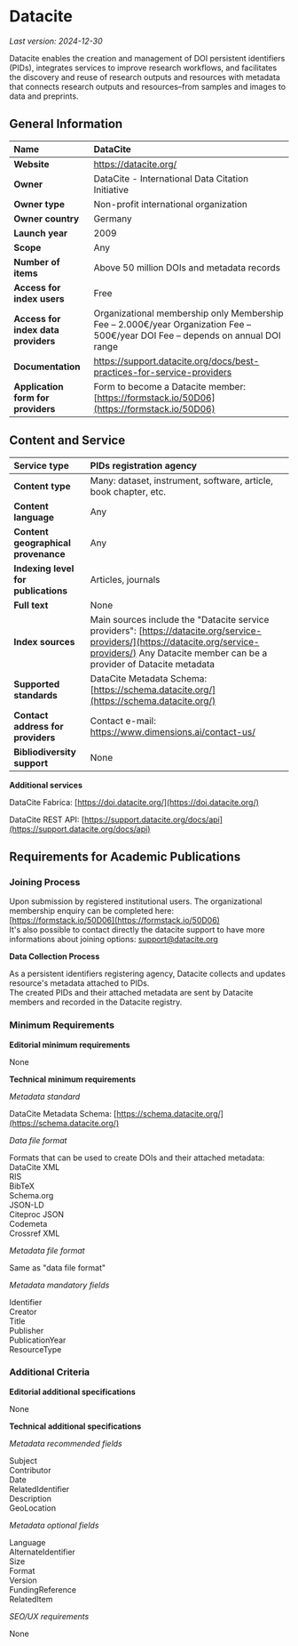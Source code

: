 # Datacite

*Last version: 2024-12-30*

Datacite enables the creation and management of DOI persistent identifiers (PIDs), integrates services to improve research workflows, and facilitates the discovery and reuse of research outputs and resources with metadata that connects research outputs and resources–from samples and images to data and preprints. 

## General Information

| Name | DataCite |
| :---- | :---- |
| **Website** | https://datacite.org/ |
| **Owner** | DataCite \- International Data Citation Initiative |
| **Owner type** | Non-profit international organization |
| **Owner country** | Germany |
| **Launch year** | 2009 |
| **Scope** | Any |
| **Number of items** | Above 50 million DOIs and metadata records |
| **Access for index users** | Free |
| **Access for index data providers** | Organizational membership only Membership Fee – 2.000€/year Organization Fee – 500€/year DOI Fee – depends on annual DOI range |
| **Documentation** | https://support.datacite.org/docs/best-practices-for-service-providers |
| **Application form for providers** | Form to become a Datacite member: [https://formstack.io/50D06](https://formstack.io/50D06)  |

## Content and Service

| Service type | PIDs registration agency |
| :---- | :---- |
| **Content type** | Many: dataset, instrument, software, article, book chapter, etc. |
| **Content language** | Any |
| **Content geographical provenance** | Any |
| **Indexing level for publications** | Articles, journals |
| **Full text** | None |
| **Index sources** | Main sources include the "Datacite service providers": [https://datacite.org/service-providers/](https://datacite.org/service-providers/) Any Datacite member can be a provider of Datacite metadata  |
| **Supported standards** | DataCite Metadata Schema: [https://schema.datacite.org/](https://schema.datacite.org/)  |
| **Contact address for providers** | Contact e-mail: https://www.dimensions.ai/contact-us/ |
| **Bibliodiversity support** | None |

**Additional services**

DataCite Fabrica: 
[https://doi.datacite.org/](https://doi.datacite.org/) 

DataCite REST API: 
[https://support.datacite.org/docs/api](https://support.datacite.org/docs/api)

## Requirements for Academic Publications

### Joining Process

Upon submission by registered institutional users. The organizational membership enquiry can be completed here:  
[https://formstack.io/50D06](https://formstack.io/50D06)  
It's also possible to contact directly the datacite support to have more informations about joining options: support@datacite.org 

**Data Collection Process**

As a persistent identifiers registering agency, Datacite collects and updates resource's metadata attached to PIDs.  
The created PIDs and their attached metadata are sent by Datacite members and recorded in the Datacite registry.

### Minimum Requirements

**Editorial minimum requirements**

None

**Technical minimum requirements**

*Metadata standard*

DataCite Metadata Schema: [https://schema.datacite.org/](https://schema.datacite.org/) 

*Data file format* 

Formats that can be used to create DOIs and their attached metadata:  
DataCite XML  
RIS  
BibTeX  
Schema.org <br>
JSON-LD  
Citeproc JSON  
Codemeta  
Crossref XML

*Metadata file format*

Same as "data file format"

*Metadata mandatory fields*

Identifier  
Creator  
Title  
Publisher  
PublicationYear  
ResourceType

### Additional Criteria

**Editorial additional specifications**

None

**Technical additional specifications**

*Metadata recommended fields*

Subject  
Contributor  
Date  
RelatedIdentifier  
Description  
GeoLocation

*Metadata optional fields*

Language  
AlternateIdentifier  
Size  
Format  
Version  
FundingReference  
RelatedItem

*SEO/UX requirements*

None
